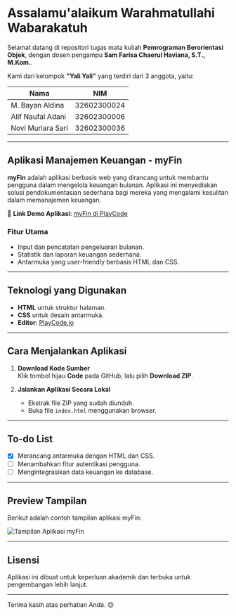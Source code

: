 # Assalamu'alaikum Warahmatullahi Wabarakatuh

Selamat datang di repositori tugas mata kuliah **Pemrograman Berorientasi Objek**, dengan dosen pengampu **Sam Farisa Chaerul Haviana, S.T., M.Kom.**.

Kami dari kelompok **"Yali Yali"** yang terdiri dari 3 anggota, yaitu:

| **Nama**              | **NIM**         |
|-----------------------|-----------------|
| M. Bayan Aldina       | 32602300024     |
| Alif Naufal Adani     | 32602300006     |
| Novi Muriara Sari     | 32602300036     |

---

## **Aplikasi Manajemen Keuangan - myFin**

**myFin** adalah aplikasi berbasis web yang dirancang untuk membantu pengguna dalam mengelola keuangan bulanan. Aplikasi ini menyediakan solusi pendokumentasian sederhana bagi mereka yang mengalami kesulitan dalam memanajemen keuangan.

🔗 **Link Demo Aplikasi**: [myFin di PlayCode](https://myfin.playcode.io)

### **Fitur Utama**
- Input dan pencatatan pengeluaran bulanan.
- Statistik dan laporan keuangan sederhana.
- Antarmuka yang user-friendly berbasis HTML dan CSS.

---

## **Teknologi yang Digunakan**
- **HTML** untuk struktur halaman.
- **CSS** untuk desain antarmuka.
- **Editor**: [PlayCode.io](https://playcode.io)

---

## **Cara Menjalankan Aplikasi**
1. **Download Kode Sumber**  
   Klik tombol hijau **Code** pada GitHub, lalu pilih **Download ZIP**.

2. **Jalankan Aplikasi Secara Lokal**  
   - Ekstrak file ZIP yang sudah diunduh.
   - Buka file `index.html` menggunakan browser.

---

## **To-do List**
- [x] Merancang antarmuka dengan HTML dan CSS.
- [ ] Menambahkan fitur autentikasi pengguna.
- [ ] Mengintegrasikan data keuangan ke database.

---

## **Preview Tampilan**
Berikut adalah contoh tampilan aplikasi myFin:

![Tampilan Aplikasi myFin](https://myfin.playcode.png)

---

## **Lisensi**
Aplikasi ini dibuat untuk keperluan akademik dan terbuka untuk pengembangan lebih lanjut.

---

Terima kasih atas perhatian Anda. 😊


